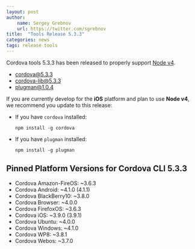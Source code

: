 ```yaml
---
layout: post
author:
    name: Sergey Grebnov
    url: https://twitter.com/sgrebnov
title:  "Tools Release 5.3.3"
categories: news
tags: release tools
---
```

Cordova tools 5.3.3 has been released to properly support [Node v4](https://nodejs.org/en/blog/release/v4.0.0/).

* [cordova@5.3.3](https://www.npmjs.org/package/cordova)
* [cordova-lib@5.3.3](https://www.npmjs.org/package/cordova-lib)
* [plugman@1.0.4](https://www.npmjs.org/package/plugman)

If you are currently develop for the **iOS** platform and plan to use **Node v4**, we recommend you update to this release:

  * If you have `cordova` installed:

        npm install -g cordova

  * If you have `plugman` installed:

        npm install -g plugman

<!--more-->

## Pinned Platform Versions for **Cordova CLI 5.3.3**

* Cordova Amazon-FireOS: ~3.6.3
* Cordova Android: ~4.1.0 (4.1.1)
* Cordova BlackBerry10: ~3.8.0
* Cordova Browser: ~4.0.0
* Cordova FirefoxOS: ~3.6.3
* Cordova iOS: ~3.9.0 (3.9.1)
* Cordova Ubuntu: ~4.0.0
* Cordova Windows: ~4.1.0
* Cordova WP8: ~3.8.1
* Cordova Webos: ~3.7.0
